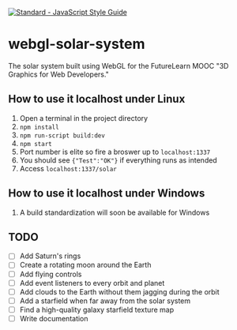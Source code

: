 [![Standard - JavaScript Style Guide](https://img.shields.io/badge/code%20style-standard-brightgreen.svg)](http://standardjs.com/)

# webgl-solar-system
The solar system built using WebGL for the FutureLearn MOOC "3D Graphics for Web Developers."

## How to use it localhost under Linux
1. Open a terminal in the project directory
2. `npm install`
3. `npm run-script build:dev`
4. `npm start`
5. Port number is elite so fire a broswer up to `localhost:1337`
6. You should see `{"Test":"OK"}` if everything runs as intended
7. Access `localhost:1337/solar`

## How to use it localhost under Windows
1. A build standardization will soon be available for Windows

## TODO
- [ ] Add Saturn's rings
- [ ] Create a rotating moon around the Earth
- [ ] Add flying controls
- [ ] Add event listeners to every orbit and planet
- [ ] Add clouds to the Earth without them jagging during the orbit
- [ ] Add a starfield when far away from the solar system
- [ ] Find a high-quality galaxy starfield texture map
- [ ] Write documentation
